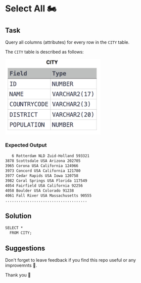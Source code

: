 
# Select All 🏍


## Task

Query all columns (attributes) for every row in the ```CITY``` table.

The ```CITY``` table is described as follows:

<img align="center" src="/Images/CITY.png" alt="icon"/>

### Expected Output

```
   6 Rotterdam NLD Zuid-Holland 593321 
3878 Scottsdale USA Arizona 202705 
3965 Corona USA California 124966 
3973 Concord USA California 121780 
3977 Cedar Rapids USA Iowa 120758 
3982 Coral Springs USA Florida 117549 
4054 Fairfield USA California 92256 
4058 Boulder USA Colorado 91238 
4061 Fall River USA Massachusetts 90555 
.....................................
```

## Solution

```
SELECT *
  FROM CITY;
```

## Suggestions
Don't forget to leave feedback if you find this repo useful or any improvemnts 💞.

Thank you 🧡
